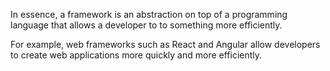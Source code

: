 In essence, a framework is an abstraction on top of a programming language that allows a developer to to something more efficiently.

For example, web frameworks such as React and Angular allow developers to create web applications more quickly and more efficiently.